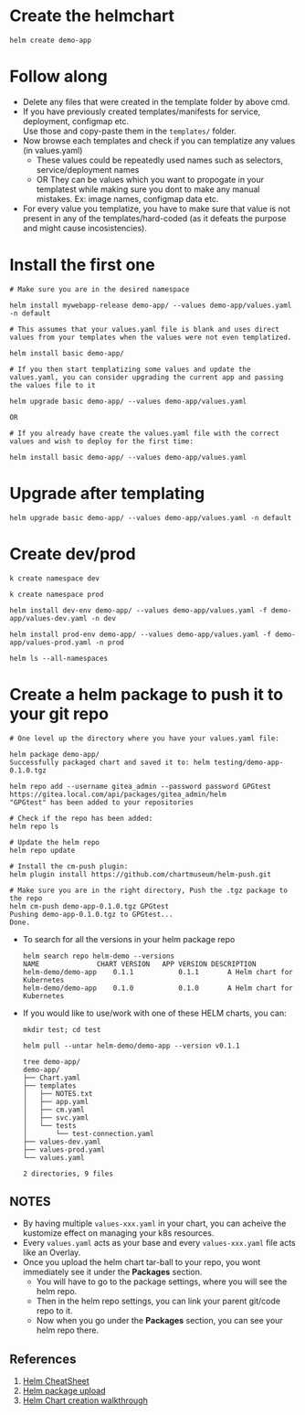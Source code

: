 
# Create the helmchart
```
helm create demo-app
```

# Follow along 
- Delete any files that were created in the template folder by above cmd.
- If you have previously created templates/manifests for service, deployment, configmap etc.  
Use those and copy-paste them in the `templates/` folder.
- Now browse each templates and check if you can templatize any values (in values.yaml)
  - These values could be repeatedly used names such as selectors, service/deployment names
  - OR They can be values which you want to propogate in your templatest while making sure you dont to make any manual mistakes. Ex: image names, configmap data etc.
- For every value you templatize, you have to make sure that value is not present in any of the templates/hard-coded (as it defeats the purpose and might cause incosistencies).


# Install the first one
```
# Make sure you are in the desired namespace

helm install mywebapp-release demo-app/ --values demo-app/values.yaml -n default

# This assumes that your values.yaml file is blank and uses direct values from your templates when the values were not even templatized.

helm install basic demo-app/

# If you then start templatizing some values and update the values.yaml, you can consider upgrading the current app and passing the values file to it

helm upgrade basic demo-app/ --values demo-app/values.yaml

OR 

# If you already have create the values.yaml file with the correct values and wish to deploy for the first time:

helm install basic demo-app/ --values demo-app/values.yaml
```

# Upgrade after templating
```
helm upgrade basic demo-app/ --values demo-app/values.yaml -n default
```

# Create dev/prod
```
k create namespace dev

k create namespace prod

helm install dev-env demo-app/ --values demo-app/values.yaml -f demo-app/values-dev.yaml -n dev

helm install prod-env demo-app/ --values demo-app/values.yaml -f demo-app/values-prod.yaml -n prod

helm ls --all-namespaces
```

# Create a helm package to push it to your git repo
```
# One level up the directory where you have your values.yaml file:

helm package demo-app/
Successfully packaged chart and saved it to: helm testing/demo-app-0.1.0.tgz

helm repo add --username gitea_admin --password password GPGtest https://gitea.local.com/api/packages/gitea_admin/helm
"GPGtest" has been added to your repositories

# Check if the repo has been added:
helm repo ls

# Update the helm repo
helm repo update

# Install the cm-push plugin:
helm plugin install https://github.com/chartmuseum/helm-push.git

# Make sure you are in the right directory, Push the .tgz package to the repo
helm cm-push demo-app-0.1.0.tgz GPGtest
Pushing demo-app-0.1.0.tgz to GPGtest...
Done.
```
- To search for all the versions in your helm package repo
  ```
  helm search repo helm-demo --versions
  NAME             	CHART VERSION	APP VERSION	DESCRIPTION                
  helm-demo/demo-app	0.1.1        	0.1.1      	A Helm chart for Kubernetes
  helm-demo/demo-app	0.1.0        	0.1.0      	A Helm chart for Kubernetes
  ```

- If you would like to use/work with one of these HELM charts, you can:
  ```
  mkdir test; cd test
  
  helm pull --untar helm-demo/demo-app --version v0.1.1

  tree demo-app/
  demo-app/
  ├── Chart.yaml
  ├── templates
  │   ├── NOTES.txt
  │   ├── app.yaml
  │   ├── cm.yaml
  │   ├── svc.yaml
  │   └── tests
  │       └── test-connection.yaml
  ├── values-dev.yaml
  ├── values-prod.yaml
  └── values.yaml

  2 directories, 9 files
  ```

## NOTES
- By having multiple `values-xxx.yaml` in your chart, you can acheive the kustomize effect on managing your k8s resources.
- Every `values.yaml` acts as your base and every `values-xxx.yaml` file acts like an Overlay.
- Once you upload the helm chart tar-ball to your repo, you wont immediately see it under the **Packages** section.
  - You will have to go to the package settings, where you will see the helm repo.
  - Then in the helm repo settings, you can link your parent git/code repo to it.
  - Now when you go under the **Packages** section, you can see your helm repo there.

## References
1. [Helm CheatSheet](https://helm.sh/docs/intro/cheatsheet/)
2. [Helm package upload](https://docs.gitea.com/usage/packages/helm)
3. [Helm Chart creation walkthrough](https://youtu.be/spCdNeNCuFU?si=wgT8B5pD7M4YJfAP)